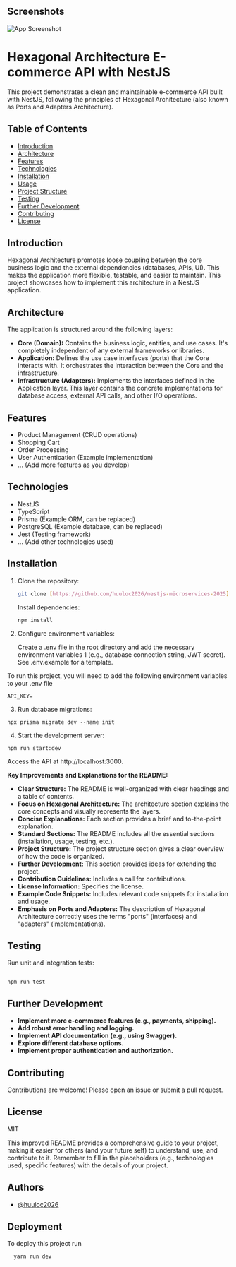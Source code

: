 ## Screenshots

![App Screenshot](https://miro.medium.com/v2/resize:fit:1170/1*aD3zDFzcF5Y2_27dvU213Q.png)

# Hexagonal Architecture E-commerce API with NestJS

This project demonstrates a clean and maintainable e-commerce API built with NestJS, following the principles of Hexagonal Architecture (also known as Ports and Adapters Architecture).

## Table of Contents

- [Introduction](#introduction)
- [Architecture](#architecture)
- [Features](#features)
- [Technologies](#technologies)
- [Installation](#installation)
- [Usage](#usage)
- [Project Structure](#project-structure)
- [Testing](#testing)
- [Further Development](#further-development)
- [Contributing](#contributing)
- [License](#license)

## Introduction

Hexagonal Architecture promotes loose coupling between the core business logic and the external dependencies (databases, APIs, UI). This makes the application more flexible, testable, and easier to maintain. This project showcases how to implement this architecture in a NestJS application.

## Architecture

The application is structured around the following layers:

- **Core (Domain):** Contains the business logic, entities, and use cases. It's completely independent of any external frameworks or libraries.
- **Application:** Defines the use case interfaces (ports) that the Core interacts with. It orchestrates the interaction between the Core and the infrastructure.
- **Infrastructure (Adapters):** Implements the interfaces defined in the Application layer. This layer contains the concrete implementations for database access, external API calls, and other I/O operations.

## Features

- Product Management (CRUD operations)
- Shopping Cart
- Order Processing
- User Authentication (Example implementation)
- ... (Add more features as you develop)

## Technologies

- NestJS
- TypeScript
- Prisma (Example ORM, can be replaced)
- PostgreSQL (Example database, can be replaced)
- Jest (Testing framework)
- ... (Add other technologies used)

## Installation

1. Clone the repository:

   ```bash
   git clone [https://github.com/huuloc2026/nestjs-microservices-2025](https://github.com/huuloc2026/nestjs-microservices-2025)
   ```

   Install dependencies:

   ```
   npm install
   ```

2. Configure environment variables:

   Create a .env file in the root directory and add the necessary environment variables 1 (e.g., database connection string, JWT secret). See .env.example for a template.  

To run this project, you will need to add the following environment variables to your .env file

`API_KEY=`

3. Run database migrations:

```
npx prisma migrate dev --name init
```

4. Start the development server:

```
npm run start:dev
```

Access the API at http://localhost:3000.

**Key Improvements and Explanations for the README:**

- **Clear Structure:** The README is well-organized with clear headings and a table of contents.
- **Focus on Hexagonal Architecture:** The architecture section explains the core concepts and visually represents the layers.
- **Concise Explanations:** Each section provides a brief and to-the-point explanation.
- **Standard Sections:** The README includes all the essential sections (installation, usage, testing, etc.).
- **Project Structure:** The project structure section gives a clear overview of how the code is organized.
- **Further Development:** This section provides ideas for extending the project.
- **Contribution Guidelines:** Includes a call for contributions.
- **License Information:** Specifies the license.
- **Example Code Snippets:** Includes relevant code snippets for installation and usage.
- **Emphasis on Ports and Adapters:** The description of Hexagonal Architecture correctly uses the terms "ports" (interfaces) and "adapters" (implementations).

## Testing

Run unit and integration tests:

```

npm run test
```

## Further Development

- **Implement more e-commerce features (e.g., payments, shipping).**
- **Add robust error handling and logging.**
- **Implement API documentation (e.g., using Swagger).**
- **Explore different database options.**
- **Implement proper authentication and authorization.**

## Contributing

Contributions are welcome! Please open an issue or submit a pull request.

## License

MIT

This improved README provides a comprehensive guide to your project, making it easier for others (and your future self) to understand, use, and contribute to it. Remember to fill in the placeholders (e.g., technologies used, specific features) with the details of your project.

## Authors

- [@huuloc2026](https://www.github.com/huuloc2026)

## Deployment

To deploy this project run

```bash
  yarn run dev
```
